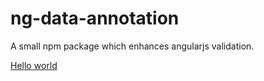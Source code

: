 # ng-data-annotation
A small npm package which enhances angularjs validation.

<a href="javascript:void(0);">Hello world</a>